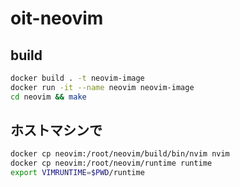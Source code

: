 # oit-neovim

## build
```bash
docker build . -t neovim-image
docker run -it --name neovim neovim-image
cd neovim && make
```

## ホストマシンで
```bash
docker cp neovim:/root/neovim/build/bin/nvim nvim
docker cp neovim:/root/neovim/runtime runtime
export VIMRUNTIME=$PWD/runtime
```
